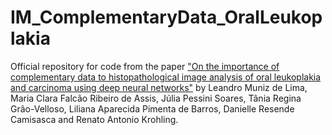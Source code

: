 # IM_ComplementaryData_OralLeukoplakia
Official repository for code from the paper ["On the importance of complementary data to histopathological image analysis of oral leukoplakia and carcinoma using deep neural networks"](https://doi.org/10.1016/j.imed.2023.01.004) by Leandro Muniz de Lima, Maria Clara Falcão Ribeiro de Assis, Júlia Pessini Soares, Tânia Regina Grão-Velloso, Liliana Aparecida Pimenta de Barros, Danielle Resende Camisasca and Renato Antonio Krohling.
